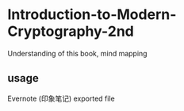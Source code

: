 # Introduction-to-Modern-Cryptography-2nd
Understanding of this book, mind mapping
## usage
Evernote (印象笔记) exported file
